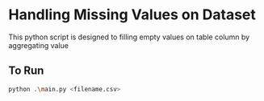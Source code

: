 # Handling Missing Values on Dataset

This python script is designed to filling empty values on table column by aggregating value

## To Run

```sh
python .\main.py <filename.csv>
```
